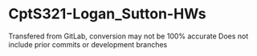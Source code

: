 # CptS321-Logan_Sutton-HWs
Transfered from GitLab, conversion may not be 100% accurate
Does not include prior commits or development branches
